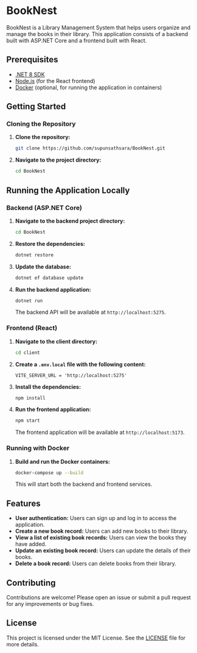 # BookNest

BookNest is a Library Management System that helps users organize and manage the books in their library. This application consists of a backend built with ASP.NET Core and a frontend built with React.

## Prerequisites

- [.NET 8 SDK](https://dotnet.microsoft.com/download/dotnet/8.0)
- [Node.js](https://nodejs.org/) (for the React frontend)
- [Docker](https://www.docker.com/) (optional, for running the application in containers)

## Getting Started

### Cloning the Repository

1. **Clone the repository:**

   ```sh
   git clone https://github.com/supunsathsara/BookNest.git
   ```

2. **Navigate to the project directory:**

   ```sh
   cd BookNest
   ```

## Running the Application Locally

### Backend (ASP.NET Core)

1. **Navigate to the backend project directory:**

   ```sh
   cd BookNest
   ```

2. **Restore the dependencies:**

   ```sh
   dotnet restore
   ```

3. **Update the database:**

   ```sh
   dotnet ef database update
   ```

4. **Run the backend application:**

   ```sh
   dotnet run
   ```

   The backend API will be available at `http://localhost:5275`.

### Frontend (React)

1. **Navigate to the client directory:**

   ```sh
   cd client
   ```

2. **Create a `.env.local` file with the following content:**

   ```env
   VITE_SERVER_URL = 'http://localhost:5275'
   ```

3. **Install the dependencies:**

   ```sh
   npm install
   ```

4. **Run the frontend application:**

   ```sh
   npm start
   ```

   The frontend application will be available at `http://localhost:5173`.

### Running with Docker

1. **Build and run the Docker containers:**

   ```sh
   docker-compose up --build
   ```

   This will start both the backend and frontend services.

## Features

- **User authentication:** Users can sign up and log in to access the application.
- **Create a new book record:** Users can add new books to their library.
- **View a list of existing book records:** Users can view the books they have added.
- **Update an existing book record:** Users can update the details of their books.
- **Delete a book record:** Users can delete books from their library.

## Contributing

Contributions are welcome! Please open an issue or submit a pull request for any improvements or bug fixes.

## License

This project is licensed under the MIT License. See the [LICENSE](LICENSE) file for more details.
